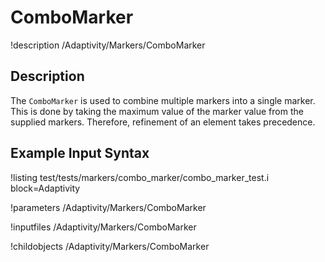 
# ComboMarker
!description /Adaptivity/Markers/ComboMarker

## Description
The `ComboMarker` is used to combine multiple markers into a single marker. This is done by
taking the maximum value of the marker value from the supplied markers. Therefore, refinement
of an element takes precedence.

## Example Input Syntax
!listing test/tests/markers/combo_marker/combo_marker_test.i block=Adaptivity

!parameters /Adaptivity/Markers/ComboMarker

!inputfiles /Adaptivity/Markers/ComboMarker

!childobjects /Adaptivity/Markers/ComboMarker

